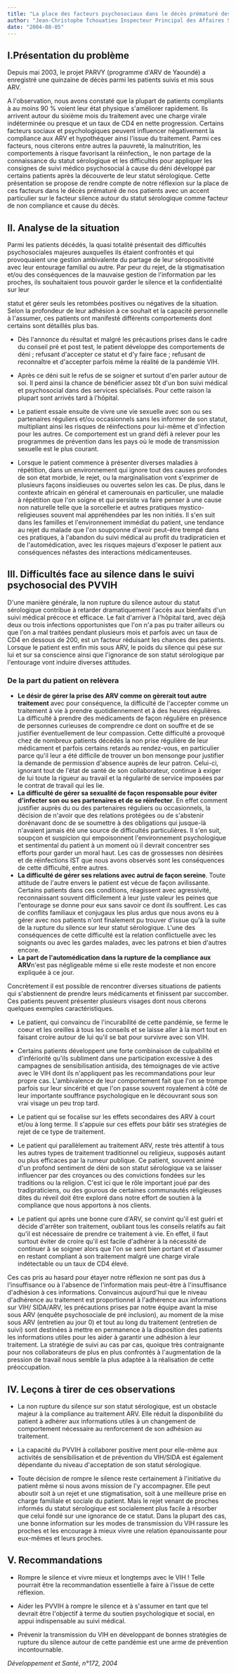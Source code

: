 ```yaml
---
title: "La place des facteurs psychosociaux dans le décès prématuré des patients sous ARV à Yaoundé"
author: "Jean-Christophe Tchouatieu Inspecteur Principal des Affaires Sociales, Responsable de l'équipe psychosociale, PARVY YAOUNDE, CAMEROUN"
date: "2004-08-05"
---
```


## I.Présentation du problème

Depuis mai 2003, le projet PARVY (programme d'ARV de Yaoundé) a enregistré une quinzaine de décès parmi les patients suivis et mis sous ARV.

A l'observation, nous avons constaté que la plupart de patients compliants à au moins 90 % voient leur état physique s'améliorer rapidement. Ils arrivent autour du sixième mois du traitement avec une charge virale indéterminée ou presque et un taux de CD4 en nette progression. Certains facteurs sociaux et psychologiques peuvent influencer négativement la compliance aux ARV et hypothéquer ainsi l'issue du traitement. Parmi ces facteurs, nous citerons entre autres la pauvreté, la malnutrition, les comportements à risque favorisant la réinfection,, le non partage de la connaissance du statut sérologique et les difficultés pour appliquer les consignes de suivi médico psychosocial à cause du déni développé par certains patients après la découverte de leur statut sérologique. Cette présentation se propose de rendre compte de notre réflexion sur la place de ces facteurs dans le décès prématuré de nos patients avec un accent particulier sur le facteur silence autour du statut sérologique comme facteur de non compliance et cause du décès.

## II. Analyse de la situation

Parmi les patients décédés, la quasi totalité présentait des difficultés psychosociales majeures auxquelles ils étaient confrontés et qui provoquaient une gestion ambivalente du partage de leur séropositivité avec leur entourage familial ou autre. Par peur du rejet, de la stigmatisation et/ou des conséquences de la mauvaise gestion de l'information par les proches, ils souhaitaient tous pouvoir garder le silence et la confidentialité sur leur

statut et gérer seuls les retombées positives ou négatives de la situation. Selon la profondeur de leur adhésion à ce souhait et la capacité personnelle à l'assumer, ces patients ont manifesté différents comportements dont certains sont détaillés plus bas.

- Dès l'annonce du résultat et malgré les précautions prises dans le cadre du conseil pré et post test, le patient développe des comportements de déni ; refusant d'accepter ce statut et d'y faire face ; refusant de reconnaître et d'accepter parfois même la réalité de la pandémie VIH.

- Après ce déni suit le refus de se soigner et surtout d'en parler autour de soi. Il perd ainsi la chance de bénéficier assez tôt d'un bon suivi médical et psychosocial dans des services spécialisés. Pour cette raison la plupart sont arrivés tard à l'hôpital.

- Le patient essaie ensuite de vivre une vie sexuelle avec son ou ses partenaires réguliers et/ou occasionnels sans les informer de son statut, multipliant ainsi les risques de réinfections pour lui-même et d'infection pour les autres. Ce comportement est un grand défi à relever pour les programmes de prévention dans les pays où le mode de transmission sexuelle est le plus courant.

- Lorsque le patient commence à présenter diverses maladies à répétition, dans un environnement qui ignore tout des causes profondes de son état morbide, le rejet, ou la marginalisation vont s'exprimer de plusieurs façons insidieuses ou ouvertes selon les cas. De plus, dans le contexte africain en général et camerounais en particulier, une maladie à répétition que l'on soigne et qui persiste va faire penser à une cause non naturelle telle que la sorcellerie et autres pratiques mystico-religieuses souvent mal appréhendées par les non initiés. Il s'en suit dans les familles et l'environnement immédiat du patient, une tendance au rejet du malade que l'on soupçonne d'avoir peut-être trempé dans ces pratiques, à l'abandon du suivi médical au profit du tradipraticien et de l'automédication, avec les risques majeurs d'exposer le patient aux conséquences néfastes des interactions médicamenteuses.

## III. Difficultés face au silence dans le suivi psychosocial des PVVIH

D'une manière générale, la non rupture du silence autour du statut sérologique contribue à retarder dramatiquement l'accès aux bienfaits d'un suivi médical précoce et efficace. Le fait d'arriver à l'hôpital tard, avec déjà deux ou trois infections opportunistes que l'on n'a pas pu traiter ailleurs ou que l'on a mal traitées pendant plusieurs mois et parfois avec un taux de CD4 en dessous de 200, est un facteur réduisant les chances des patients. Lorsque le patient est enfin mis sous ARV, le poids du silence qui pèse sur lui et sur sa conscience ainsi que l'ignorance de son statut sérologique par l'entourage vont induire diverses attitudes.

### De la part du patient on relèvera

- **Le désir de gérer la prise des ARV comme on gèrerait tout autre traitement** avec pour conséquence, la difficulté de l'accepter comme un traitement à vie à prendre quotidiennement et à des heures régulières. La difficulté à prendre des médicaments de façon régulière en présence de personnes curieuses de comprendre ce dont on souffre et de se justifier éventuellement de leur compassion. Cette difficulté a provoqué chez de nombreux patients décédés la non prise régulière de leur médicament et parfois certains retards au rendez-vous, en particulier parce qu'il leur a été difficile de trouver un bon mensonge pour justifier la demande de permission d'absence auprès de leur patron. Celui-ci, ignorant tout de l'état de santé de son collaborateur, continue à exiger de lui toute la rigueur au travail et la régularité de service imposées par le contrat de travail qui les lie.
- **La difficulté de gérer sa sexualité de façon responsable pour éviter d'infecter son ou ses partenaires et de se réinfecter**. En effet comment justifier auprès du ou des partenaires réguliers ou occasionnels, la décision de n'avoir que des relations protégées ou de s'abstenir dorénavant donc de se soumettre à des obligations qui jusque-là n'avaient jamais été une source de difficultés particulières. Il s'en suit, soupçon et suspicion qui empoisonnent l'environnement psychologique et sentimental du patient à un moment où il devrait concentrer ses efforts pour garder un moral haut. Les cas de grossesses non désirées et de réinfections IST que nous avons observés sont les conséquences de cette difficulté, entre autres.
- **La difficulté de gérer ses relations avec autrui de façon sereine**. Toute attitude de l'autre envers le patient est vécue de façon avilissante. Certains patients dans ces conditions, réagissent avec agressivité, reconnaissant souvent difficilement à leur juste valeur les peines que l'entourage se donne pour eux sans savoir ce dont ils souffrent. Les cas de conflits familiaux et conjugaux les plus ardus que nous avons eu à gérer avec nos patients n'ont finalement pu trouver d'issue qu'à la suite de la rupture du silence sur leur statut sérologique. L'une des conséquences de cette difficulté est la relation conflictuelle avec les soignants ou avec les gardes malades, avec les patrons et bien d'autres encore.
- **La part de l'automédication dans la rupture de la compliance aux ARV**n'est pas négligeable même si elle reste modeste et non encore expliquée à ce jour.

Concrètement il est possible de rencontrer diverses situations de patients qui s'abstiennent de prendre leurs médicaments et finissent par succomber. Ces patients peuvent présenter plusieurs visages dont nous citerons quelques exemples caractéristiques.

- Le patient, qui convaincu de l'incurabilité de cette pandémie, se ferme le coeur et les oreilles à tous les conseils et se laisse aller à la mort tout en faisant croire autour de lui qu'il se bat pour survivre avec son VIH.

- Certains patients développent une forte combinaison de culpabilité et d'infériorité qu'ils subliment dans une participation excessive à des campagnes de sensibilisation antisida, des témoignages de vie active avec le VIH dont ils n'appliquent pas les recommandations pour leur propre cas. L'ambivalence de leur comportement fait que l'on se trompe parfois sur leur sincérité et que l'on passe souvent royalement à côté de leur importante souffrance psychologique en le découvrant sous son vrai visage un peu trop tard.

- Le patient qui se focalise sur les effets secondaires des ARV à court et/ou à long terme. Il s'appuie sur ces effets pour bâtir ses stratégies de rejet de ce type de traitement.

- Le patient qui parallèlement au traitement ARV, reste très attentif à tous les autres types de traitement traditionnel ou religieux, supposés autant ou plus efficaces par la rumeur publique. Ce patient, souvent animé d'un profond sentiment de déni de son statut sérologique va se laisser influencer par des croyances ou des convictions fondées sur les traditions ou la religion. C'est ici que le rôle important joué par des tradipraticiens, ou des gourous de certaines communautés religieuses dites du réveil doit être exploré dans notre effort de soutien à la compliance que nous apportons à nos clients.

- Le patient qui après une bonne cure d'ARV, se convint qu'il est guéri et décide d'arrêter son traitement, oubliant tous les conseils relatifs au fait qu'il est nécessaire de prendre ce traitement à vie. En effet, il faut surtout éviter de croire qu'il est facile d'adhérer à la nécessité de continuer à se soigner alors que l'on se sent bien portant et d'assumer en restant compliant à son traitement malgré une charge virale indétectable ou un taux de CD4 élevé.

Ces cas pris au hasard pour étayer notre réflexion ne sont pas dus à l'insuffisance ou à l'absence de l'information mais peut-être à l'insuffisance d'adhésion à ces informations. Convaincus aujourd'hui que le niveau d'adhérence au traitement est proportionnel à l'adhérence aux informations sur VIH/ SIDA/ARV, les précautions prises par notre équipe avant la mise sous ARV (enquête psychosociale de pré inclusion), au moment de la mise sous ARV (entretien au jour 0) et tout au long du traitement (entretien de suivi) sont destinées à mettre en permanence à la disposition des patients les informations utiles pour les aider à garantir une adhésion à leur traitement. La stratégie de suivi au cas par cas, quoique très contraignante pour nos collaborateurs de plus en plus confrontés à l'augmentation de la pression de travail nous semble la plus adaptée à la réalisation de cette préoccupation.

## IV. Leçons à tirer de ces observations

- La non rupture du silence sur son statut sérologique, est un obstacle majeur à la compliance au traitement ARV. Elle réduit la disponibilité du patient à adhérer aux informations utiles à un changement de comportement nécessaire au renforcement de son adhésion au traitement.

- La capacité du PVVIH à collaborer positive ment pour elle-même aux activités de sensibilisation et de prévention du VIH/SIDA est également dépendante du niveau d'acceptation de son statut sérologique.

- Toute décision de rompre le silence reste certainement à l'initiative du patient même si nous avons mission de l'y accompagner. Elle peut aboutir soit à un rejet et une stigmatisation, soit à une meilleure prise en charge familiale et sociale du patient. Mais le rejet venant de proches informés du statut sérologique est socialement plus facile à résorber que celui fondé sur une ignorance de ce statut. Dans la plupart des cas, une bonne information sur les modes de transmission du VIH rassure les proches et les encourage à mieux vivre une relation épanouissante pour eux-mêmes et leurs proches.

## V. Recommandations

- Rompre le silence et vivre mieux et longtemps avec le VIH ! Telle pourrait être la recommandation essentielle à faire à l'issue de cette réflexion.

- Aider les PVVIH à rompre le silence et à s'assumer en tant que tel devrait être l'objectif à terme du soutien psychologique et social, en appui indispensable au suivi médical.

- Prévenir la transmission du VIH en développant de bonnes stratégies de rupture du silence autour de cette pandémie est une arme de prévention incontournable.

*Développement et Santé, n°172, 2004*
